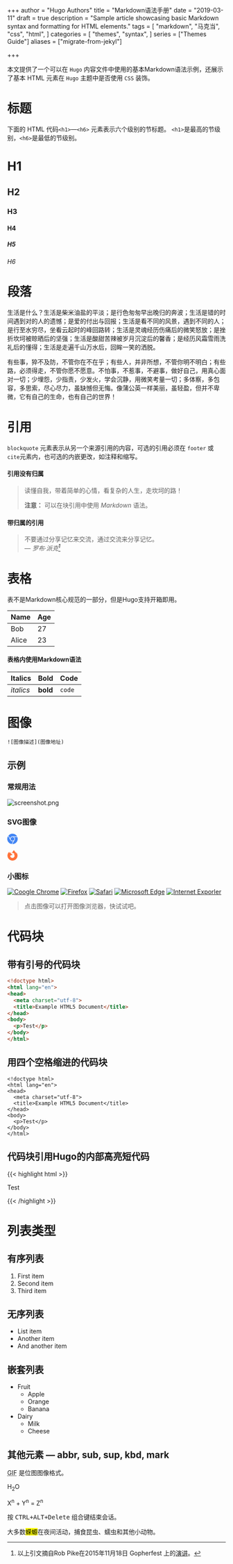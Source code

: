 +++
author = "Hugo Authors"
title = "Markdown语法手册"
date = "2019-03-11"
draft = true
description = "Sample article showcasing basic Markdown syntax and formatting for HTML elements."
tags = [
"markdown",
"马克当",
"css",
"html",
]
categories = [
 "themes",
 "syntax",
]
series = ["Themes Guide"]
aliases = ["migrate-from-jekyl"]

+++

本文提供了一个可以在 `Hugo` 内容文件中使用的基本Markdown语法示例，还展示了基本 HTML 元素在 `Hugo` 主题中是否使用 `CSS` 装饰。
<!--more-->

# 标题

下面的 HTML 代码`<h1>`—`<h6>` 元素表示六个级别的节标题。 
`<h1>`是最高的节级别，`<h6>`是最低的节级别。

# H1
## H2
### H3
#### H4
##### H5
###### H6

# 段落

生活是什么？生活是柴米油盐的平淡；是行色匆匆早出晚归的奔波；生活是错的时间遇到对的人的遗憾；是爱的付出与回报；生活是看不同的风景，遇到不同的人；是行至水穷尽，坐看云起时的峰回路转；生活是灵魂经历伤痛后的微笑怒放；是挫折坎坷被晾晒后的坚强；生活是酸甜苦辣被岁月沉淀后的馨香；是经历风霜雪雨洗礼后的懂得；生活是走遍千山万水后，回眸一笑的洒脱。

有些事，猝不及防，不管你在不在乎；有些人，并非所想，不管你明不明白；有些路，必须得走，不管你愿不愿意。不怕事，不惹事，不避事，做好自己，用真心面对一切；少埋怨，少指责，少发火，学会沉静，用微笑考量一切；多体察，多包容，多思索，尽心尽力，虽缺憾但无悔。像蒲公英一样美丽，虽轻盈，但并不卑微，它有自己的生命，也有自己的世界！

# 引用

`blockquote` 元素表示从另一个来源引用的内容，可选的引用必须在 `footer` 或 `cite`元素内，也可选的内嵌更改，如注释和缩写。

#### 引用没有归属

> 读懂自我，带着简单的心情，看复杂的人生，走坎坷的路！
> 
> **注意：** 可以在块引用中使用 *Markdown* 语法。

#### 带归属的引用

> 不要通过分享记忆来交流，通过交流来分享记忆。<br>
> — <cite>罗布·派克[^1]</cite>

[^1]: 以上引文摘自Rob Pike在2015年11月18日 Gopherfest 上的[演讲](https://www.youtube.com/watch?v=PAAkCSZUG1c)。

# 表格

表不是Markdown核心规范的一部分，但是Hugo支持开箱即用。

   Name | Age
--------|------
    Bob | 27
  Alice | 23

#### 表格内使用Markdown语法

| Italics   | Bold     | Code   |
| --------  | -------- | ------ |
| *italics* | **bold** | `code` |

# 图像

```html
![图像描述](图像地址)
```

## 示例

### 常规用法

![screenshot.png](//lisenhui.gitee.io/imgs/blog/my-hugo-blog.png)

### SVG图像

<svg role="img" with="24" height="24" fill="#4285F4" viewBox="0 0 24 24" xmlns="http://www.w3.org/2000/svg"><title>Google Chrome</title><path d="M12 0C8.21 0 4.831 1.757 2.632 4.501l3.953 6.848A5.454 5.454 0 0 1 12 6.545h10.691A12 12 0 0 0 12 0zM1.931 5.47A11.943 11.943 0 0 0 0 12c0 6.012 4.42 10.991 10.189 11.864l3.953-6.847a5.45 5.45 0 0 1-6.865-2.29zm13.342 2.166a5.446 5.446 0 0 1 1.45 7.09l.002.001h-.002l-5.344 9.257c.206.01.413.016.621.016 6.627 0 12-5.373 12-12 0-1.54-.29-3.011-.818-4.364zM12 16.364a4.364 4.364 0 1 1 0-8.728 4.364 4.364 0 0 1 0 8.728Z"/></svg>

<svg role="img" with="24" height="24" fill="#FF7139" viewBox="0 0 24 24" xmlns="http://www.w3.org/2000/svg"><title>Firefox Browser</title><path d="M8.824 7.287c.008 0 .004 0 0 0zm-2.8-1.4c.006 0 .003 0 0 0zm16.754 2.161c-.505-1.215-1.53-2.528-2.333-2.943.654 1.283 1.033 2.57 1.177 3.53l.002.02c-1.314-3.278-3.544-4.6-5.366-7.477-.091-.147-.184-.292-.273-.446a3.545 3.545 0 01-.13-.24 2.118 2.118 0 01-.172-.46.03.03 0 00-.027-.03.038.038 0 00-.021 0l-.006.001a.037.037 0 00-.01.005L15.624 0c-2.585 1.515-3.657 4.168-3.932 5.856a6.197 6.197 0 00-2.305.587.297.297 0 00-.147.37c.057.162.24.24.396.17a5.622 5.622 0 012.008-.523l.067-.005a5.847 5.847 0 011.957.222l.095.03a5.816 5.816 0 01.616.228c.08.036.16.073.238.112l.107.055a5.835 5.835 0 01.368.211 5.953 5.953 0 012.034 2.104c-.62-.437-1.733-.868-2.803-.681 4.183 2.09 3.06 9.292-2.737 9.02a5.164 5.164 0 01-1.513-.292 4.42 4.42 0 01-.538-.232c-1.42-.735-2.593-2.121-2.74-3.806 0 0 .537-2 3.845-2 .357 0 1.38-.998 1.398-1.287-.005-.095-2.029-.9-2.817-1.677-.422-.416-.622-.616-.8-.767a3.47 3.47 0 00-.301-.227 5.388 5.388 0 01-.032-2.842c-1.195.544-2.124 1.403-2.8 2.163h-.006c-.46-.584-.428-2.51-.402-2.913-.006-.025-.343.176-.389.206-.406.29-.787.616-1.136.974-.397.403-.76.839-1.085 1.303a9.816 9.816 0 00-1.562 3.52c-.003.013-.11.487-.19 1.073-.013.09-.026.181-.037.272a7.8 7.8 0 00-.069.667l-.002.034-.023.387-.001.06C.386 18.795 5.593 24 12.016 24c5.752 0 10.527-4.176 11.463-9.661.02-.149.035-.298.052-.448.232-1.994-.025-4.09-.753-5.844z"/></svg>

### 小图标

[![Coogle Chrome](https://img.shields.io/static/v1?label=Chrome&message=92.0.45%2B&color=%234285F4&logo=GoogleChrome)](#)
[![Firefox](https://img.shields.io/static/v1?label=Firefox&message=91.0.2%2B&color=%23FF7139&logo=Firefox)](#)
[![Safari](https://img.shields.io/static/v1?label=Safari&message=14.7.1%2B&color=%23212E50&logo=Safari)](#)
[![Microsoft Edge](https://img.shields.io/static/v1?label=Microsoft%20Edge&message=44.18362%2B&color=%230078D7&logo=Microsoft%20Edge)](#)
[![Internet Exporler](https://img.shields.io/static/v1?label=IE&message=11.356%2B&color=%230076D6&logo=Internet%20Explorer)](#)

> 点击图像可以打开图像浏览器，快试试吧。

# 代码块

## 带有引号的代码块

```html
<!doctype html>
<html lang="en">
<head>
  <meta charset="utf-8">
  <title>Example HTML5 Document</title>
</head>
<body>
  <p>Test</p>
</body>
</html>
```

## 用四个空格缩进的代码块

    <!doctype html>
    <html lang="en">
    <head>
      <meta charset="utf-8">
      <title>Example HTML5 Document</title>
    </head>
    <body>
      <p>Test</p>
    </body>
    </html>

## 代码块引用Hugo的内部高亮短代码
{{< highlight html >}}
<!doctype html>
<html lang="en">
<head>
  <meta charset="utf-8">
  <title>Example HTML5 Document</title>
</head>
<body>
  <p>Test</p>
</body>
</html>
{{< /highlight >}}

# 列表类型

## 有序列表

1. First item
2. Second item
3. Third item

## 无序列表

* List item
* Another item
* And another item

## 嵌套列表

* Fruit
  * Apple
  * Orange
  * Banana
* Dairy
  * Milk
  * Cheese

## 其他元素 — abbr, sub, sup, kbd, mark

<abbr title="Graphics Interchange Format">GIF</abbr> 是位图图像格式。

H<sub>2</sub>O

X<sup>n</sup> + Y<sup>n</sup> = Z<sup>n</sup>

按 <kbd><kbd>CTRL</kbd>+<kbd>ALT</kbd>+<kbd>Delete</kbd></kbd> 组合键结束会话。

大多数<mark>蝾螈</mark>在夜间活动，捕食昆虫、蠕虫和其他小动物。
